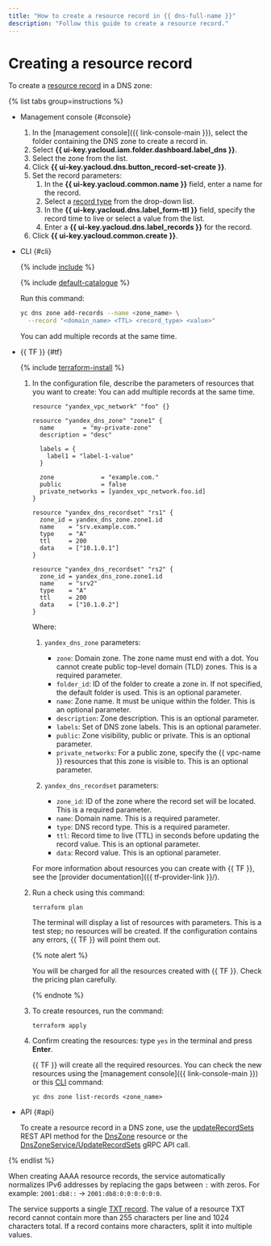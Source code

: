 ```yaml
---
title: "How to create a resource record in {{ dns-full-name }}"
description: "Follow this guide to create a resource record."
---
```


# Creating a resource record

To create a [resource record](../concepts/resource-record.md) in a DNS zone:

{% list tabs group=instructions %}

- Management console {#console}

   1. In the [management console]({{ link-console-main }}), select the folder containing the DNS zone to create a record in.
   1. Select **{{ ui-key.yacloud.iam.folder.dashboard.label_dns }}**.
   1. Select the zone from the list.
   1. Click **{{ ui-key.yacloud.dns.button_record-set-create }}**.
   1. Set the record parameters:
      1. In the **{{ ui-key.yacloud.common.name }}** field, enter a name for the record.
      1. Select a [record type](../concepts/resource-record.md#rr-types) from the drop-down list.
      1. In the **{{ ui-key.yacloud.dns.label_form-ttl }}** field, specify the record time to live or select a value from the list.
      1. Enter a **{{ ui-key.yacloud.dns.label_records }}** for the record.
   1. Click **{{ ui-key.yacloud.common.create }}**.

- CLI {#cli}

   {% include [include](../../_includes/cli-install.md) %}

   {% include [default-catalogue](../../_includes/default-catalogue.md) %}

   Run this command:

   ```bash
   yc dns zone add-records --name <zone_name> \
     --record "<domain_name> <TTL> <record_type> <value>"
   ```

   You can add multiple records at the same time.

- {{ TF }} {#tf}

   {% include [terraform-install](../../_includes/terraform-install.md) %}

   1. In the configuration file, describe the parameters of resources that you want to create: You can add multiple records at the same time.

      ```hcl
      resource "yandex_vpc_network" "foo" {}

      resource "yandex_dns_zone" "zone1" {
        name        = "my-private-zone"
        description = "desc"

        labels = {
          label1 = "label-1-value"
        }

        zone             = "example.com."
        public           = false
        private_networks = [yandex_vpc_network.foo.id]
      }

      resource "yandex_dns_recordset" "rs1" {
        zone_id = yandex_dns_zone.zone1.id
        name    = "srv.example.com."
        type    = "A"
        ttl     = 200
        data    = ["10.1.0.1"]
      }

      resource "yandex_dns_recordset" "rs2" {
        zone_id = yandex_dns_zone.zone1.id
        name    = "srv2"
        type    = "A"
        ttl     = 200
        data    = ["10.1.0.2"]
      }
      ```

      Where:

      1. `yandex_dns_zone` parameters:

         * `zone`: Domain zone. The zone name must end with a dot. You cannot create public top-level domain (TLD) zones. This is a required parameter.
         * `folder_id`: ID of the folder to create a zone in. If not specified, the default folder is used. This is an optional parameter.
         * `name`: Zone name. It must be unique within the folder. This is an optional parameter.
         * `description`: Zone description. This is an optional parameter.
         * `labels`: Set of DNS zone labels. This is an optional parameter.
         * `public`: Zone visibility, public or private. This is an optional parameter.
         * `private_networks`: For a public zone, specify the {{ vpc-name }} resources that this zone is visible to. This is an optional parameter.

      1. `yandex_dns_recordset` parameters:

         * `zone_id`: ID of the zone where the record set will be located. This is a required parameter.
         * `name`: Domain name. This is a required parameter.
         * `type`: DNS record type. This is a required parameter.
         * `ttl`: Record time to live (TTL) in seconds before updating the record value. This is an optional parameter.
         * `data`: Record value. This is an optional parameter.

      For more information about resources you can create with {{ TF }}, see the [provider documentation]({{ tf-provider-link }}/).

   1. Run a check using this command:
      ```
      terraform plan
      ```

      The terminal will display a list of resources with parameters. This is a test step; no resources will be created. If the configuration contains any errors, {{ TF }} will point them out.

      {% note alert %}

      You will be charged for all the resources created with {{ TF }}. Check the pricing plan carefully.

      {% endnote %}

   1. To create resources, run the command:
      ```
      terraform apply
      ```

   1. Confirm creating the resources: type `yes` in the terminal and press **Enter**.

      {{ TF }} will create all the required resources. You can check the new resources using the [management console]({{ link-console-main }}) or this [CLI](../../cli/quickstart.md) command:

      ```
      yc dns zone list-records <zone_name>
      ```

- API {#api}

   To create a resource record in a DNS zone, use the [updateRecordSets](../api-ref/DnsZone/updateRecordSets.md) REST API method for the [DnsZone](../api-ref/DnsZone/index.md) resource or the [DnsZoneService/UpdateRecordSets](../api-ref/grpc/dns_zone_service.md#UpdateRecordSets) gRPC API call.

{% endlist %}

When creating AAAA resource records, the service automatically normalizes IPv6 addresses by replacing the gaps between `:` with zeros. For example: `2001:db8::` → `2001:db8:0:0:0:0:0:0`.

The service supports a single [TXT record](../concepts/resource-record.md#txt). The value of a resource TXT record cannot contain more than 255 characters per line and 1024 characters total. If a record contains more characters, split it into multiple values.
